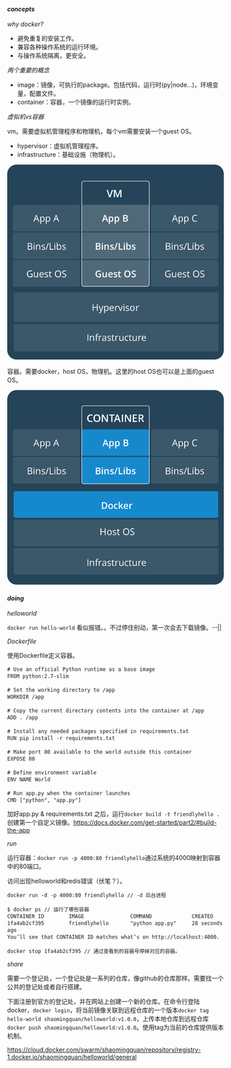 #### ***concepts***

*why docker?*

- 避免重复的安装工作。
- 兼容各种操作系统的运行环境。
- 与操作系统隔离，更安全。

*两个重要的概念*

- image：镜像，可执行的package。包括代码，运行时(py|node...)，环境变量，配置文件。
- container：容器，一个镜像的运行时实例。

*虚拟机vs容器*

vm。需要虚拟机管理程序和物理机，每个vm需要安装一个guest OS。

- hypervisor：虚拟机管理程序。
- infrastructure：基础设施（物理机）。

![](/images/1493047067tp.png)

容器。需要docker，host OS，物理机。这里的host OS也可以是上面的guest OS。

![](/images/1493047396wo.png)

#### ***doing***

*helloworld*

`docker run hello-world` 看似报错。。不过停住别动，第一次会去下载镜像。--||

*Dockerfile*

使用Dockerfile定义容器。

```
# Use an official Python runtime as a base image
FROM python:2.7-slim

# Set the working directory to /app
WORKDIR /app

# Copy the current directory contents into the container at /app
ADD . /app

# Install any needed packages specified in requirements.txt
RUN pip install -r requirements.txt

# Make port 80 available to the world outside this container
EXPOSE 80

# Define environment variable
ENV NAME World

# Run app.py when the container launches
CMD ["python", "app.py"]
```

加好app.py & requirements.txt 之后，运行`docker build -t friendlyhello .`创建第一个自定义镜像。https://docs.docker.com/get-started/part2/#build-the-app


*run*

运行容器：`docker run -p 4000:80 friendlyhello`通过系统的4000映射到容器中的80端口。

访问出现helloworld和redis错误（伏笔？）。

```
docker run -d -p 4000:80 friendlyhello // -d 后台进程

$ docker ps // 运行了哪些容器
CONTAINER ID        IMAGE               COMMAND             CREATED
1fa4ab2cf395        friendlyhello       "python app.py"     28 seconds ago
You’ll see that CONTAINER ID matches what’s on http://localhost:4000.

docker stop 1fa4ab2cf395 // 通过查看到的容器号停掉对应的容器。

```

*share*

需要一个登记处，一个登记处是一系列的仓库，像github的仓库那样。需要找一个公共的登记处或者自行搭建。

下面注册到官方的登记处，并在网站上创建一个新的仓库。在命令行登陆docker，`docker login`，将当前镜像关联到远程仓库的一个版本`docker tag hello-world shaomingquan/helloworld:v1.0.0`，上传本地仓库到远程仓库`docker push shaomingquan/helloworld:v1.0.0`。使用tag为当前的仓库提供版本机制。

https://cloud.docker.com/swarm/shaomingquan/repository/registry-1.docker.io/shaomingquan/helloworld/general